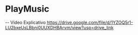 # PlayMusic

-- Video Explicativo
https://drive.google.com/file/d/1YZOQ5r1-LU2bxeUsLBbni0UUXDHBArvm/view?usp=drive_link 